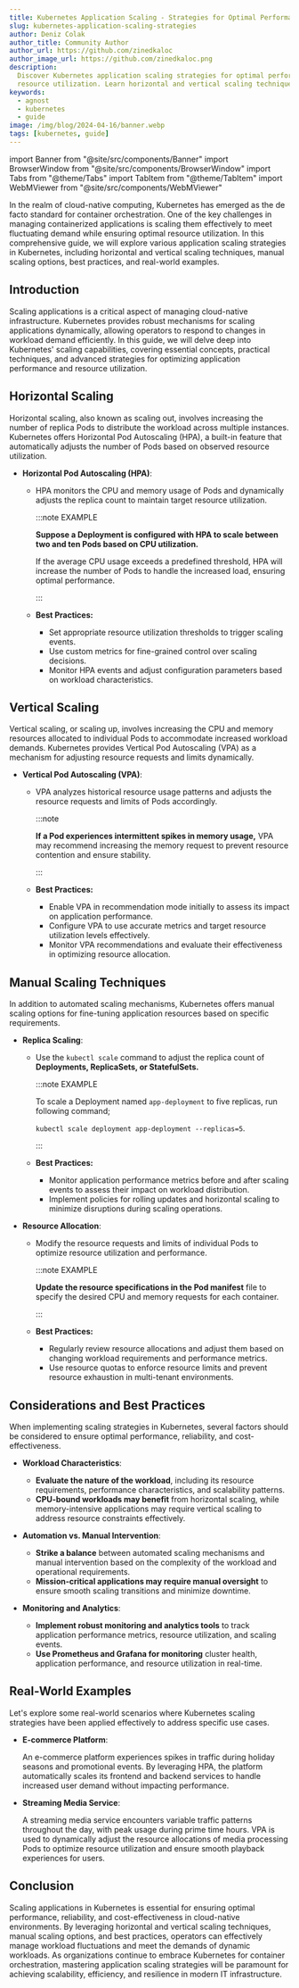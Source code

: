 ```yaml
---
title: Kubernetes Application Scaling - Strategies for Optimal Performance
slug: kubernetes-application-scaling-strategies
author: Deniz Colak
author_title: Community Author
author_url: https://github.com/zinedkaloc
author_image_url: https://github.com/zinedkaloc.png
description:
  Discover Kubernetes application scaling strategies for optimal performance and
  resource utilization. Learn horizontal and vertical scaling techniques.
keywords:
  - agnost
  - kubernetes
  - guide
image: /img/blog/2024-04-16/banner.webp
tags: [kubernetes, guide]
---
```


import Banner from "@site/src/components/Banner"
import BrowserWindow from "@site/src/components/BrowserWindow"
import Tabs from "@theme/Tabs"
import TabItem from "@theme/TabItem"
import WebMViewer from "@site/src/components/WebMViewer"

<head>
  <title>Kubernetes Application Scaling: Strategies for Optimal Performance</title>
  <meta
    property="og:title"
    content="Kubernetes Application Scaling: Strategies for Optimal Performance"
  />
  <meta
    name="twitter:title"
    content="Kubernetes Application Scaling: Strategies for Optimal Performance"
  />


</head>


In the realm of cloud-native computing, Kubernetes has emerged as the de facto
standard for container orchestration. One of the key challenges in managing
containerized applications is scaling them effectively to meet fluctuating
demand while ensuring optimal resource utilization. In this comprehensive guide,
we will explore various application scaling strategies in Kubernetes, including
horizontal and vertical scaling techniques, manual scaling options, best
practices, and real-world examples.

## Introduction

Scaling applications is a critical aspect of managing cloud-native
infrastructure. Kubernetes provides robust mechanisms for scaling applications
dynamically, allowing operators to respond to changes in workload demand
efficiently. In this guide, we will delve deep into Kubernetes' scaling
capabilities, covering essential concepts, practical techniques, and advanced
strategies for optimizing application performance and resource utilization.

## Horizontal Scaling

Horizontal scaling, also known as scaling out, involves increasing the number of
replica Pods to distribute the workload across multiple instances. Kubernetes
offers Horizontal Pod Autoscaling (HPA), a built-in feature that automatically
adjusts the number of Pods based on observed resource utilization.

- **Horizontal Pod Autoscaling (HPA)**:

  - HPA monitors the CPU and memory usage of Pods and dynamically adjusts the
    replica count to maintain target resource utilization.

    :::note EXAMPLE

    **Suppose a Deployment is configured with HPA to scale between two and ten
    Pods based on CPU utilization.**

    If the average CPU usage exceeds a predefined threshold, HPA will increase
    the number of Pods to handle the increased load, ensuring optimal
    performance.

    :::

  - **Best Practices:**
    - Set appropriate resource utilization thresholds to trigger scaling events.
    - Use custom metrics for fine-grained control over scaling decisions.
    - Monitor HPA events and adjust configuration parameters based on workload
      characteristics.

## Vertical Scaling

Vertical scaling, or scaling up, involves increasing the CPU and memory
resources allocated to individual Pods to accommodate increased workload
demands. Kubernetes provides Vertical Pod Autoscaling (VPA) as a mechanism for
adjusting resource requests and limits dynamically.

- **Vertical Pod Autoscaling (VPA)**:

  - VPA analyzes historical resource usage patterns and adjusts the resource
    requests and limits of Pods accordingly.

    :::note

    **If a Pod experiences intermittent spikes in memory usage,** VPA may
    recommend increasing the memory request to prevent resource contention and
    ensure stability.

    :::

  - **Best Practices:**
    - Enable VPA in recommendation mode initially to assess its impact on
      application performance.
    - Configure VPA to use accurate metrics and target resource utilization
      levels effectively.
    - Monitor VPA recommendations and evaluate their effectiveness in optimizing
      resource allocation.

## Manual Scaling Techniques

In addition to automated scaling mechanisms, Kubernetes offers manual scaling
options for fine-tuning application resources based on specific requirements.

- **Replica Scaling**:

  - Use the `kubectl scale` command to adjust the replica count of
    **Deployments, ReplicaSets, or StatefulSets.**

    :::note EXAMPLE

    To scale a Deployment named `app-deployment` to five replicas, run following
    command;

    `kubectl scale deployment app-deployment --replicas=5`.

    :::

  - **Best Practices:**
    - Monitor application performance metrics before and after scaling events to
      assess their impact on workload distribution.
    - Implement policies for rolling updates and horizontal scaling to minimize
      disruptions during scaling operations.

- **Resource Allocation**:

  - Modify the resource requests and limits of individual Pods to optimize
    resource utilization and performance.

    :::note EXAMPLE

    **Update the resource specifications in the Pod manifest** file to specify
    the desired CPU and memory requests for each container.

    :::

  - **Best Practices:**
    - Regularly review resource allocations and adjust them based on changing
      workload requirements and performance metrics.
    - Use resource quotas to enforce resource limits and prevent resource
      exhaustion in multi-tenant environments.

## Considerations and Best Practices

When implementing scaling strategies in Kubernetes, several factors should be
considered to ensure optimal performance, reliability, and cost-effectiveness.

- **Workload Characteristics**:

  - **Evaluate the nature of the workload**, including its resource
    requirements, performance characteristics, and scalability patterns.
  - **CPU-bound workloads may benefit** from horizontal scaling, while
    memory-intensive applications may require vertical scaling to address
    resource constraints effectively.

- **Automation vs. Manual Intervention**:

  - **Strike a balance** between automated scaling mechanisms and manual
    intervention based on the complexity of the workload and operational
    requirements.
  - **Mission-critical applications may require manual oversight** to ensure
    smooth scaling transitions and minimize downtime.

- **Monitoring and Analytics**:
  - **Implement robust monitoring and analytics tools** to track application
    performance metrics, resource utilization, and scaling events.
  - **Use Prometheus and Grafana for monitoring** cluster health, application
    performance, and resource utilization in real-time.

## Real-World Examples

Let's explore some real-world scenarios where Kubernetes scaling strategies have
been applied effectively to address specific use cases.

- **E-commerce Platform**:

  An e-commerce platform experiences spikes in traffic during holiday seasons
  and promotional events. By leveraging HPA, the platform automatically scales
  its frontend and backend services to handle increased user demand without
  impacting performance.

- **Streaming Media Service**:

  A streaming media service encounters variable traffic patterns throughout the
  day, with peak usage during prime time hours. VPA is used to dynamically
  adjust the resource allocations of media processing Pods to optimize resource
  utilization and ensure smooth playback experiences for users.

## Conclusion

Scaling applications in Kubernetes is essential for ensuring optimal
performance, reliability, and cost-effectiveness in cloud-native environments.
By leveraging horizontal and vertical scaling techniques, manual scaling
options, and best practices, operators can effectively manage workload
fluctuations and meet the demands of dynamic workloads. As organizations
continue to embrace Kubernetes for container orchestration, mastering
application scaling strategies will be paramount for achieving scalability,
efficiency, and resilience in modern IT infrastructure.
